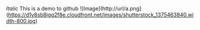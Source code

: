 *Italic* This is a demo to github
![Image](http://url/a.png](https://d1y8sb8igg2f8e.cloudfront.net/images/shutterstock_1375463840.width-800.jpg)
